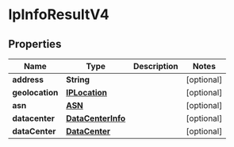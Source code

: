 

# IpInfoResultV4


## Properties

| Name | Type | Description | Notes |
|------------ | ------------- | ------------- | -------------|
|**address** | **String** |  |  [optional] |
|**geolocation** | [**IPLocation**](IPLocation.md) |  |  [optional] |
|**asn** | [**ASN**](ASN.md) |  |  [optional] |
|**datacenter** | [**DataCenterInfo**](DataCenterInfo.md) |  |  [optional] |
|**dataCenter** | [**DataCenter**](DataCenter.md) |  |  [optional] |



